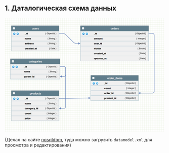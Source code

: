 ## 1. Даталогическая схема данных

![datamodel](datamodel.png)

(Делал на сайте [nosqldbm](https://nosqldbm.ru/#/), туда можно загрузить `datamodel.xml` для просмотра и редактирования)
